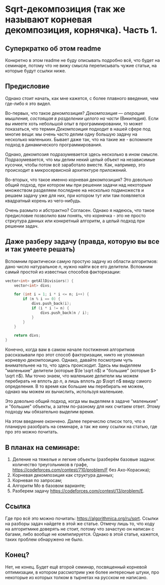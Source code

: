 # Sqrt-декомпозиция (так же называют корневая декомпозиция, корнячка). Часть 1.

## Суперкратко об этом readme

Конкретно в этом readme не буду описывать подробно всё, что будет на семинаре, потому что не вижу смысла переписывать чужие статьи, на которые будут ссылки ниже.

## Предисловие

Однако стоит начать, как мне кажется, с более плавного введения, чем где-либо я это видел.

Во-первых, что такое декомпозиция? _Декомпозиция — операция мышления, состоящая в разделении целого на части_ (Википедия). Если вы имеете хоть небольшой опыт в программировании, то может показаться, что термин _Декомпозиция_ подходит в нашей сфере под многие вещи: мы очень часто делим одну большую задачу на несколько маленьких. Бывает даже так, что на такие же - вспомните подход в динамического программирования.

Однако, декомпозия подразумевается здесь несколько в ином смысле. Подразумевается, что мы делим некий целый объект на независимые кусочки, чтобы потом всё заработало вместе. Как, например, это происходит в микросервисной архитектуре приложений. 

Во-вторых, что такое именно корневая декомпозиция? Это довольно общий подход, при котором мы при решении задачи над некоторым множеством разделяем последнее на несколько подмножеств и решаем задачу уже для них, при котором тут или там появляется квадратный корень из чего-нибудь.

Очень размыто и абстрактно? Согласен. Однако я надеюсь, что такое предисловие позволило вам понять, что корнячка - это не просто стркутура данных или конкретный алгоритм, а целый подход при решении задач.

## Даже разберу задачу (правда, которую вы все и так умеете решать)

Вспомним практически самую простую задачу из области алгоритмов: дано число натуральное $n$, нужно найти все его делители. Вспомним самый простой из известных способов факторизации:

```cpp
vector<int> getAllDivisiors() {
    vector<int> divs;

    for (int i = 1; i * i <= n; i++) {
        if (n % i == 0) {
            divs.push_back(i);
            if (i * i != n) {
                divs.push_back(n / i);
            }
        }
    }

    return divs;
}
```

Конечно, когда вам в самом начале постижения алгоритмов рассказывали про этот способ факторизации, никто не упоминал корневую декомпозицию. Однако, давайте посмотрим чуть внимательнее на то, что здесь происходит. Здесь мы выделяем "маленькие" делители (которые $\le \sqrt n$) и "большие" (которые $> \sqrt n$). Мы точно знаем, что маленькие делители мы можем перебирать не вплоть до $n$, а лишь вплоть до $\sqrt n$ ввиду самого определения. В то время как большие мы перебирать не можем, однако мы можем их вычислить, используя маленькие.

Это довольно общий подход, когда мы выделяем в задаче "маленькие" и "большие" объекты, а затем по-разному для них считаем ответ. Этому подходу мы обязательно выделим время.

На этом введение окончено. Далее перечислю список того, что я планирую разобрать на семинаре, а так же кину ссылки на статью, где про это можно почитать.

## В планах на семинаре:

1. Деление на тяжелые и легкие объекты (разберём базовые задачи: количество треугольников в графе, https://codeforces.com/contest/710/problem/F без Ахо-Корасика);
1. Корневая декомпозиция как структура данных;
1. Корневая по запросам;
1. Алгоритм Мо в базовом варианте;
1. Разберем задачу https://codeforces.com/contest/13/problem/E.

## Ссылка
Где про всё это можно почитать: https://algorithmica.org/ru/sqrt. Ссылки на разборы задач найдете в этой же статье. Отмечу лишь то, что коду на алгоритмике доверять не стоит, потому что зачастую он написан с багами, либо вообще не компилируется. Однако в этой статье, кажется, таких проблем обнаружено не было.

## Конец?
Нет, не конец. Будет ещё второй семинар, посвященный корневой оптимизации, в котором рассмотрим уже более интересные штуки, про некоторые из которых толком в тырнетах на русском не написано.

